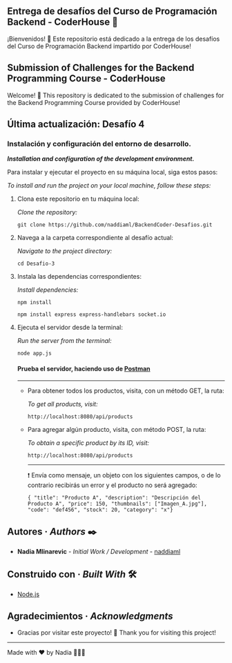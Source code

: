 
## Entrega de desafíos del Curso de Programación Backend - CoderHouse :rocket:

¡Bienvenidos! :wave: Este repositorio está dedicado a la entrega de los desafíos del Curso de Programación Backend impartido por CoderHouse!


## Submission of Challenges for the Backend Programming Course - CoderHouse

Welcome! :wave: This repository is dedicated to the submission of challenges for the Backend Programming Course provided by CoderHouse!




## Última actualización: Desafío 4 

### Instalación y configuración del entorno de desarrollo.
***Installation and configuration of the development environment.***

Para instalar y ejecutar el proyecto en su máquina local, siga estos pasos:

*To install and run the project on your local machine, follow these steps:*

 1.  Clona este repositorio en tu máquina local:

	 *Clone the repository:*

	 ``` git clone https://github.com/naddiaml/BackendCoder-Desafios.git ```
		    
    
 2.  Navega a la carpeta correspondiente al desafío actual:

	  *Navigate to the project directory:*

		``` cd Desafio-3 ```
		    
 3.  Instala las dependencias correspondientes:

	 *Install dependencies:*

		``` npm install ```

		``` npm install express express-handlebars socket.io ```
    
4.  Ejecuta el servidor desde la terminal:

	*Run the server from the terminal:*
	
	  ``` node app.js ```
	    
	#### Prueba el servidor, haciendo uso de [Postman](https://www.postman.com/downloads/)
	-------------------------
	 - Para obtener todos los productos, visita, con un método GET, la ruta: 	

		 *To get all products, visit:*

		 `http://localhost:8080/api/products`
	 
	-  Para agregar algún producto, visita, con método POST, la ruta:

		*To obtain a specific product by its ID, visit:*

		`http://localhost:8080/api/products`
		***
		:exclamation: Envía como mensaje, un objeto con los siguientes campos, o de lo contrario recibirás un error y el producto no será agregado:

        `{ "title": "Producto A", "description": "Descripción del Producto A", "price": 150, "thumbnails": ["Imagen_A.jpg"], "code": "def456", "stock": 20, "category": "x"}`

  
  
## Autores · *Authors* ✒️

-  **Nadia Mlinarevic** - _Initial Work / Development_ - [naddiaml](https://github.com/naddiaml)


## Construido con · *Built With* 🛠️

-  [Node.js](https://nodejs.org/) 



## Agradecimientos · *Acknowledgments*

- Gracias por visitar este proyecto! 🚀 
	Thank you for visiting this project! 

----------

Made with ❤️ by Nadia 👩🏻‍💻